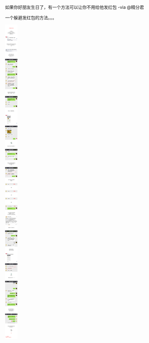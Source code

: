 如果你好朋友生日了，有一个方法可以让你不用给他发红包 -via @精分君

一个躲避发红包的方法。。。

![1a6d1c3381654334a81008fd896f0c97.png](https://raw.githubusercontent.com/wxlzmt/cdn1/master/ext/qw/groups/10006/1a6d1c3381654334a81008fd896f0c97.png)

